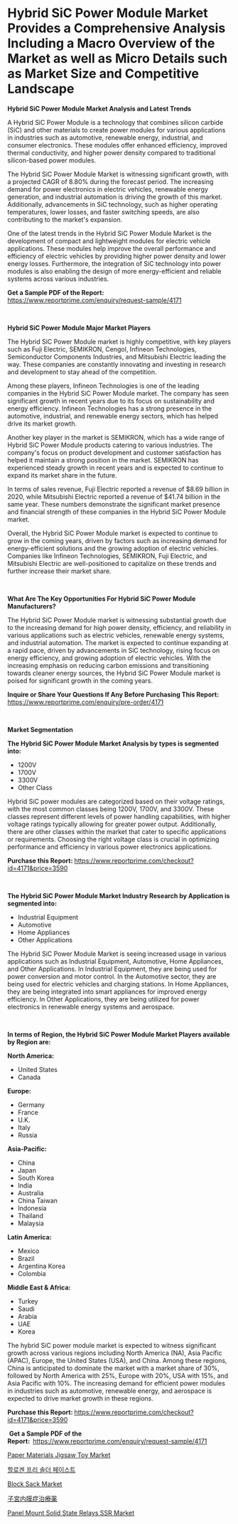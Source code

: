 <p><h1>Hybrid SiC Power Module Market Provides a Comprehensive Analysis Including a Macro Overview of the Market as well as Micro Details such as Market Size and Competitive Landscape</h1></p><p><strong>Hybrid SiC Power Module Market Analysis and Latest Trends</strong></p>
<p><p>A Hybrid SiC Power Module is a technology that combines silicon carbide (SiC) and other materials to create power modules for various applications in industries such as automotive, renewable energy, industrial, and consumer electronics. These modules offer enhanced efficiency, improved thermal conductivity, and higher power density compared to traditional silicon-based power modules.</p><p>The Hybrid SiC Power Module Market is witnessing significant growth, with a projected CAGR of 8.80% during the forecast period. The increasing demand for power electronics in electric vehicles, renewable energy generation, and industrial automation is driving the growth of this market. Additionally, advancements in SiC technology, such as higher operating temperatures, lower losses, and faster switching speeds, are also contributing to the market's expansion.</p><p>One of the latest trends in the Hybrid SiC Power Module Market is the development of compact and lightweight modules for electric vehicle applications. These modules help improve the overall performance and efficiency of electric vehicles by providing higher power density and lower energy losses. Furthermore, the integration of SiC technology into power modules is also enabling the design of more energy-efficient and reliable systems across various industries.</p></p>
<p><strong>Get a Sample PDF of the Report:&nbsp;</strong> <a href="https://www.reportprime.com/enquiry/request-sample/4171">https://www.reportprime.com/enquiry/request-sample/4171</a></p>
<p>&nbsp;</p>
<p><strong>Hybrid SiC Power Module Major Market Players</strong></p>
<p><p>The Hybrid SiC Power Module market is highly competitive, with key players such as Fuji Electric, SEMIKRON, Cengol, Infineon Technologies, Semiconductor Components Industries, and Mitsubishi Electric leading the way. These companies are constantly innovating and investing in research and development to stay ahead of the competition.</p><p>Among these players, Infineon Technologies is one of the leading companies in the Hybrid SiC Power Module market. The company has seen significant growth in recent years due to its focus on sustainability and energy efficiency. Infineon Technologies has a strong presence in the automotive, industrial, and renewable energy sectors, which has helped drive its market growth.</p><p>Another key player in the market is SEMIKRON, which has a wide range of Hybrid SiC Power Module products catering to various industries. The company's focus on product development and customer satisfaction has helped it maintain a strong position in the market. SEMIKRON has experienced steady growth in recent years and is expected to continue to expand its market share in the future.</p><p>In terms of sales revenue, Fuji Electric reported a revenue of $8.69 billion in 2020, while Mitsubishi Electric reported a revenue of $41.74 billion in the same year. These numbers demonstrate the significant market presence and financial strength of these companies in the Hybrid SiC Power Module market.</p><p>Overall, the Hybrid SiC Power Module market is expected to continue to grow in the coming years, driven by factors such as increasing demand for energy-efficient solutions and the growing adoption of electric vehicles. Companies like Infineon Technologies, SEMIKRON, Fuji Electric, and Mitsubishi Electric are well-positioned to capitalize on these trends and further increase their market share.</p></p>
<p>&nbsp;</p>
<p><strong>What Are The Key Opportunities For Hybrid SiC Power Module Manufacturers?</strong></p>
<p><p>The Hybrid SiC Power Module market is witnessing substantial growth due to the increasing demand for high power density, efficiency, and reliability in various applications such as electric vehicles, renewable energy systems, and industrial automation. The market is expected to continue expanding at a rapid pace, driven by advancements in SiC technology, rising focus on energy efficiency, and growing adoption of electric vehicles. With the increasing emphasis on reducing carbon emissions and transitioning towards cleaner energy sources, the Hybrid SiC Power Module market is poised for significant growth in the coming years.</p></p>
<p><strong>Inquire or Share Your Questions If Any Before Purchasing This Report:</strong> <a href="https://www.reportprime.com/enquiry/pre-order/4171">https://www.reportprime.com/enquiry/pre-order/4171</a></p>
<p>&nbsp;</p>
<p><strong>Market Segmentation</strong></p>
<p><strong>The Hybrid SiC Power Module Market Analysis by types is segmented into:</strong></p>
<p><ul><li>1200V</li><li>1700V</li><li>3300V</li><li>Other Class</li></ul></p>
<p><p>Hybrid SiC power modules are categorized based on their voltage ratings, with the most common classes being 1200V, 1700V, and 3300V. These classes represent different levels of power handling capabilities, with higher voltage ratings typically allowing for greater power output. Additionally, there are other classes within the market that cater to specific applications or requirements. Choosing the right voltage class is crucial in optimizing performance and efficiency in various power electronics applications.</p></p>
<p><strong>Purchase this Report:&nbsp;</strong><a href="https://www.reportprime.com/checkout?id=4171&price=3590">https://www.reportprime.com/checkout?id=4171&price=3590</a></p>
<p>&nbsp;</p>
<p><strong>The Hybrid SiC Power Module Market Industry Research by Application is segmented into:</strong></p>
<p><ul><li>Industrial Equipment</li><li>Automotive</li><li>Home Appliances</li><li>Other Applications</li></ul></p>
<p><p>The Hybrid SiC Power Module Market is seeing increased usage in various applications such as Industrial Equipment, Automotive, Home Appliances, and Other Applications. In Industrial Equipment, they are being used for power conversion and motor control. In the Automotive sector, they are being used for electric vehicles and charging stations. In Home Appliances, they are being integrated into smart appliances for improved energy efficiency. In Other Applications, they are being utilized for power electronics in renewable energy systems and aerospace.</p></p>
<p>&nbsp;</p>
<p><strong>In terms of Region, the Hybrid SiC Power Module Market Players available by Region are:</strong></p>
<p>
    <p> <strong> North America: </strong>
        <ul>
            <li>United States</li>
            <li>Canada</li>
        </ul>
        </p> 
    <p> <strong> Europe: </strong>
        <ul>
            <li>Germany</li>
            <li>France</li>
            <li>U.K.</li>
            <li>Italy</li>
            <li>Russia</li>
        </ul>
        </p> 
    <p> <strong> Asia-Pacific: </strong>
        <ul>
            <li>China</li>
            <li>Japan</li>
            <li>South Korea</li>
            <li>India</li>
            <li>Australia</li>
            <li>China Taiwan</li>
            <li>Indonesia</li>
            <li>Thailand</li>
            <li>Malaysia</li>
        </ul>
        </p> 
    <p> <strong> Latin America: </strong>
        <ul>
            <li>Mexico</li>
            <li>Brazil</li>
            <li>Argentina Korea</li>
            <li>Colombia</li>
        </ul>
        </p> 
    <p> <strong> Middle East & Africa: </strong>
        <ul>
            <li>Turkey</li>
            <li>Saudi</li>
            <li>Arabia</li>
            <li>UAE</li>
            <li>Korea</li>
        </ul>
    </p>
    </p>
<p><p>The hybrid SiC power module market is expected to witness significant growth across various regions including North America (NA), Asia Pacific (APAC), Europe, the United States (USA), and China. Among these regions, China is anticipated to dominate the market with a market share of 30%, followed by North America with 25%, Europe with 20%, USA with 15%, and Asia Pacific with 10%. The increasing demand for efficient power modules in industries such as automotive, renewable energy, and aerospace is expected to drive market growth in these regions.</p></p>
<p><strong>Purchase this Report: </strong><a href="https://www.reportprime.com/checkout?id=4171&price=3590">https://www.reportprime.com/checkout?id=4171&price=3590</a></p>
<p>&nbsp;<strong>Get a Sample PDF of the Report:&nbsp;&nbsp;</strong><a href="https://www.reportprime.com/enquiry/request-sample/4171">https://www.reportprime.com/enquiry/request-sample/4171</a></p>
<p><strong></strong></p>
<p><p><a href="https://www.linkedin.com/pulse/paper-materials-jigsaw-toy-market-research-report-unlocks-analysis-9s1vf?trackingId=Yr0FWrXqSSw7vzz9Q1dUnQ%3D%3D">Paper Materials Jigsaw Toy Market</a></p><p><a href="https://github.com/mpodehpw07370073/Market-Research-Report-List-1/blob/main/335723313947.md">할로겐 프리 솔더 페이스트</a></p><p><a href="https://www.linkedin.com/pulse/block-sack-market-offers-provide-insightful-data-time-period-dqdpe?trackingId=Us8DIj4ls1WlamTv6Qi45A%3D%3D">Block Sack Market</a></p><p><a href="https://github.com/nxboeu02965442/Market-Research-Report-List-1/blob/main/657625915005.md">子宮内膜症治療薬</a></p><p><a href="https://github.com/FassouRP/Market-Research-Report-List-4/blob/main/panel-mount-solid-state-relays-ssr-market.md">Panel Mount Solid State Relays SSR Market</a></p></p>